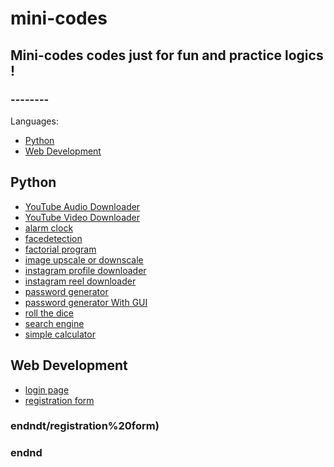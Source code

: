 # mini-codes
## Mini-codes codes just for fun and practice logics !

### --------

Languages:
- [Python](#Python)
- [Web Development](#Web%20Development)

## Python
<a name='Python'></a>
- [YouTube Audio Downloader](./Python/YouTube%20Audio%20Downloader)
- [YouTube Video Downloader](./Python/YouTube%20Video%20Downloader)
- [alarm clock](./Python/alarm%20clock)
- [facedetection](./Python/facedetection)
- [factorial program](./Python/factorial%20program)
- [image upscale or downscale](./Python/image%20upscale%20or%20downscale)
- [instagram profile downloader](./Python/instagram%20profile%20downloader)
- [instagram reel downloader ](./Python/instagram%20reel%20downloader%20)
- [password generator](./Python/password%20generator)
- [password generator With GUI](./Python/password%20generator%20With%20GUI)
- [roll the dice](./Python/roll%20the%20dice)
- [search engine](./Python/search%20engine)
- [simple calculator](./Python/simple%20calculator)

## Web Development
<a name='Web%20Development'></a>
- [login page](./Web%20Development/login%20page)
- [registration form](./Web%20Development/registration%20form)

### endndt/registration%20form)

### endnd
